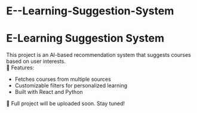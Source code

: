 # E--Learning-Suggestion-System
# E-Learning Suggestion System  
This project is an AI-based recommendation system that suggests courses based on user interests.  
🚀 Features:  
- Fetches courses from multiple sources  
- Customizable filters for personalized learning  
- Built with React and Python  

🔹 Full project will be uploaded soon. Stay tuned! 
